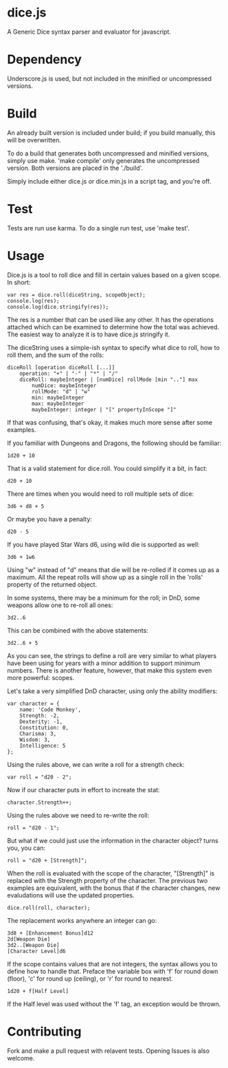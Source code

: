 dice.js
=====

A Generic Dice syntax parser and evaluator for javascript.

Dependency
==========

Underscore.js is used, but not included in the minified or uncompressed
versions.

Build
=====

An already built version is included under build; if you build manually,
this will be overwritten.

To do a build that generates both uncompressed and minified versions, 
simply use make. 'make compile' only generates the uncompressed version.
Both versions are placed in the './build'.

Simply include either dice.js or dice.min.js in a script tag, and you're
off.

Test
====

Tests are run use karma. To do a single run test, use 'make test'.

Usage
=====

Dice.js is a tool to roll dice and fill in certain values based on a given
scope. In short:

    var res = dice.roll(diceString, scopeObject);
    console.log(res);
    console.log(dice.stringify(res));

The res is a number that can be used like any other. It has the operations
attached which can be examined to determine how the total was achieved.
The easiest way to analyze it is to have dice.js stringify it.

The diceString uses a simple-ish syntax to specify what dice to roll, how
to roll them, and the sum of the rolls:

    diceRoll [operation diceRoll [...]]
        operation: "+" | "-" | "*" | "/"
        diceRoll: maybeInteger | [numDice] rollMode [min ".."] max
            numDice: maybeInteger
            rollMode: "d" | "w"
            min: maybeInteger
            max: maybeInteger
            maybeInteger: integer | "[" propertyInScope "]"

If that was confusing, that's okay, it makes much more sense after some
examples.

If you familiar with Dungeons and Dragons, the following should be
familiar:

    1d20 + 10

That is a valid statement for dice.roll. You could simplify it a bit, in
fact:

    d20 + 10

There are times when you would need to roll multiple sets of dice:

    3d6 + d8 + 5

Or maybe you have a penalty:

    d20 - 5

If you have played Star Wars d6, using wild die is supported as well:

    3d6 + 1w6

Using "w" instead of "d" means that die will be re-rolled if it comes up
as a maximum. All the repeat rolls will show up as a single roll in the 
'rolls' property of the returned object.

In some systems, there may be a minimum for the roll; in DnD, some weapons
allow one to re-roll all ones:

    3d2..6

This can be combined with the above statements:

    3d2..6 + 5

As you can see, the strings to define a roll are very similar to what
players have been using for years with a minor addition to support minimum
numbers. There is another feature, however, that make this system even more
powerful: scopes.

Let's take a very simplified DnD character, using only the ability
modifiers:

    var character = {
        name: 'Code Monkey',
        Strength: -2,
        Dexterity: -1,
        Constitution: 0,
        Charisma: 3,
        Wisdom: 3,
        Intelligence: 5
    };

Using the rules above, we can write a roll for a strength check:

    var roll = "d20 - 2";

Now if our character puts in effort to increate the stat:

    character.Strength++;

Using the rules above we need to re-write the roll:

    roll = "d20 - 1";

But what if we could just use the information in the character object?
turns you, you can:

    roll = "d20 + [Strength]";

When the roll is evaluated with the scope of the character, "[Strength]" is
replaced with the Strength property of the character. The previous two
examples are equivalent, with the bonus that if the character changes, new
evaludations will use the updated properties.

    dice.roll(roll, character);

The replacement works anywhere an integer can go:

    3d8 + [Enhancement Bonus]d12
    2d[Weapon Die]
    3d2..[Weapon Die]
    [Character Level]d6

If the scope contains values that are not integers, the syntax allows you
to define how to handle that. Preface the variable box with 'f' for round
down (floor), 'c' for round up (ceiling), or 'r' for round to nearest.

    1d20 + f[Half Level]

If the Half level was used without the 'f' tag, an exception would be
thrown.

Contributing
============

Fork and make a pull request with relavent tests. Opening Issues is also
welcome.

